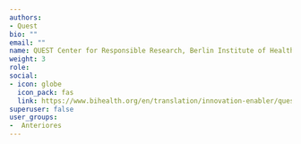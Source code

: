 ```yaml
---
authors:
- Quest
bio: ""
email: ""
name: QUEST Center for Responsible Research, Berlin Institute of Health @Charité
weight: 3
role: 
social:
- icon: globe
  icon_pack: fas 
  link: https://www.bihealth.org/en/translation/innovation-enabler/quest-center
superuser: false
user_groups:
-  Anteriores
---
```


